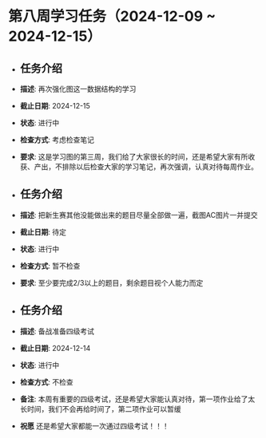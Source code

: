 # 第八周学习任务（2024-12-09 ~ 2024-12-15）

- ## 任务介绍
- **描述**: 再次强化图这一数据结构的学习
- **截止日期**: 2024-12-15
- **状态**: 进行中
- **检查方式**: 考虑检查笔记
- **要求**: 这是学习图的第三周，我们给了大家很长的时间，还是希望大家有所收获、产出，不排除以后检查大家的学习笔记，再次强调，认真对待每周作业。

- ## 任务介绍
- **描述**: 把新生赛其他没能做出来的题目尽量全部做一遍，截图AC图片一并提交
- **截止日期**: 待定
- **状态**: 进行中
- **检查方式**: 暂不检查
- **要求**: 至少要完成2/3以上的题目，剩余题目视个人能力而定

- ## 任务介绍
- **描述**: 备战准备四级考试
- **截止日期**: 2024-12-14
- **状态**: 进行中
- **检查方式**: 不检查
- **备注**: 本周有重要的四级考试，还是希望大家能认真对待，第一项作业给了太长时间，我们不会再给时间了，第二项作业可以暂缓
- **祝愿** 还是希望大家都能一次通过四级考试！！！